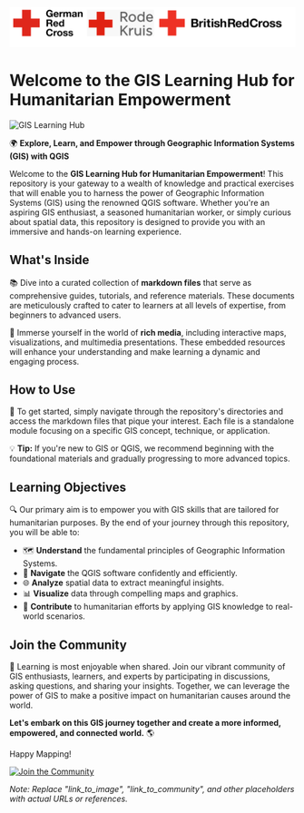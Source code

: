 
![Logos](../fig/TRC_RC_Logos.svg)
# Welcome to the GIS Learning Hub for Humanitarian Empowerment

![GIS Learning Hub](link_to_image)

🌍 **Explore, Learn, and Empower through Geographic Information Systems (GIS) with QGIS**

Welcome to the **GIS Learning Hub for Humanitarian Empowerment**! This repository is your gateway to a wealth of knowledge and practical exercises that will enable you to harness the power of Geographic Information Systems (GIS) using the renowned QGIS software. Whether you're an aspiring GIS enthusiast, a seasoned humanitarian worker, or simply curious about spatial data, this repository is designed to provide you with an immersive and hands-on learning experience.

## What's Inside

📚 Dive into a curated collection of **markdown files** that serve as comprehensive guides, tutorials, and reference materials. These documents are meticulously crafted to cater to learners at all levels of expertise, from beginners to advanced users.

🎥 Immerse yourself in the world of **rich media**, including interactive maps, visualizations, and multimedia presentations. These embedded resources will enhance your understanding and make learning a dynamic and engaging process.

## How to Use

🚀 To get started, simply navigate through the repository's directories and access the markdown files that pique your interest. Each file is a standalone module focusing on a specific GIS concept, technique, or application.

💡 **Tip:** If you're new to GIS or QGIS, we recommend beginning with the foundational materials and gradually progressing to more advanced topics.

## Learning Objectives

🔍 Our primary aim is to empower you with GIS skills that are tailored for humanitarian purposes. By the end of your journey through this repository, you will be able to:

- 🗺️ **Understand** the fundamental principles of Geographic Information Systems.
- 📍 **Navigate** the QGIS software confidently and efficiently.
- 🌐 **Analyze** spatial data to extract meaningful insights.
- 📊 **Visualize** data through compelling maps and graphics.
- 🤝 **Contribute** to humanitarian efforts by applying GIS knowledge to real-world scenarios.

## Join the Community

🤝 Learning is most enjoyable when shared. Join our vibrant community of GIS enthusiasts, learners, and experts by participating in discussions, asking questions, and sharing your insights. Together, we can leverage the power of GIS to make a positive impact on humanitarian causes around the world.

**Let's embark on this GIS journey together and create a more informed, empowered, and connected world.** 🌎

Happy Mapping!

[![Join the Community](link_to_community)](link_to_community)

*Note: Replace "link_to_image", "link_to_community", and other placeholders with actual URLs or references.*
